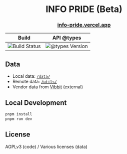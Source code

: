 <h1 align=center>
INFO PRIDE (Beta)
</h1>

<h3 align=center>
<a href="https://info-pride.vercel.app">info-pride.vercel.app</a>
</h3>

| Build                                                                              | API @types                                                          |
| ---------------------------------------------------------------------------------- | ------------------------------------------------------------------- |
| ![Build Status](https://badgen.net/github/status/outloudvi/info-pride?icon=vercel) | ![@types Version](https://info-pride-badges.deno.dev/hoshimi-types) |

## Data

* Local data: [`/data/`](./data/)
* Remote data: [`/utils/`](./utils/)
* Vendor data from [Vibbit](https://github.com/Malitsplus) (external)

## Local Development

```bash
pnpm install
pnpm run dev
```

## License

AGPLv3 (code) / Various licenses (data)
